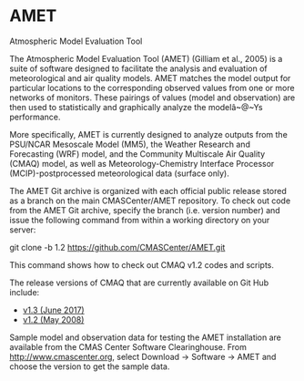 AMET
======

Atmospheric Model Evaluation Tool

The Atmospheric Model Evaluation Tool (AMET) (Gilliam et al., 2005) is a
suite of software designed to facilitate the analysis and evaluation of
meteorological and air quality models. AMET matches the model output for
particular locations to the corresponding observed values from one or
more networks of monitors. These pairings of values (model and
observation) are then used to statistically and graphically analyze the
modelâ~@~Ys performance.

More specifically, AMET is currently designed to analyze outputs from
the PSU/NCAR Mesoscale Model (MM5), the Weather Research and Forecasting
(WRF) model, and the Community Multiscale Air Quality (CMAQ) model, as
well as Meteorology-Chemistry Interface Processor (MCIP)-postprocessed
meteorological data (surface only).

The AMET Git archive is organized with each official public release stored as a branch on the main CMASCenter/AMET repository.
To check out code from the AMET Git archive, specify the branch (i.e. version number) and issue the following command from within
a working directory on your server:

git clone -b 1.2 https://github.com/CMASCenter/AMET.git

This command shows how to check out CMAQ v1.2 codes and scripts.  

The release versions of CMAQ that are currently available on Git Hub include:

* [v1.3 (June 2017)](https://github.com/CMASCenter/AMET/tree/1.3)
* [v1.2 (May 2008)](https://github.com/CMASCenter/AMET/tree/1.2)

Sample model and observation data for testing the AMET installation are available from the CMAS Center Software Clearinghouse. From http://www.cmascenter.org, select Download -> Software -> AMET and choose the version to get the sample data.

